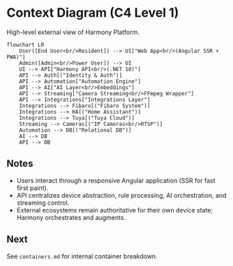 # Context Diagram (C4 Level 1)

High-level external view of Harmony Platform.

```mermaid
flowchart LR
    User([End User<br/>Resident]) --> UI["Web App<br/>(Angular SSR + PWA)"]
    Admin([Admin<br/>Power User]) --> UI
    UI --> API["Harmony API<br/>(.NET 10)"]
    API --> Auth[("Identity & Auth")]
    API --> Automation["Automation Engine"]
    API --> AI["AI Layer<br/>Embeddings"]
    API --> Streaming["Camera Streaming<br/>FFmpeg Wrapper"]
    API --> Integrations["Integrations Layer"]
    Integrations --> Fibaro[("Fibaro System")]
    Integrations --> HA[("Home Assistant")]
    Integrations --> Tuya[("Tuya Cloud")]
    Streaming --> Cameras[("IP Cameras<br/>RTSP")]
    Automation --> DB[("Relational DB")]
    AI --> DB
    API --> DB
```

## Notes
- Users interact through a responsive Angular application (SSR for fast first paint).
- API centralizes device abstraction, rule processing, AI orchestration, and streaming control.
- External ecosystems remain authoritative for their own device state; Harmony orchestrates and augments.

## Next
See `containers.md` for internal container breakdown.
